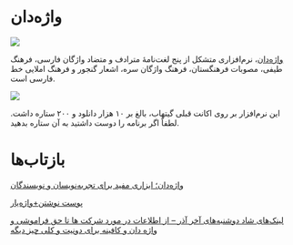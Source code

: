 # واژه‌دان

![](https://img.shields.io/github/downloads/sir-kokabi/Vajehdan/total?style=social)

[واژه‌دان](https://sir-kokabi.github.io/Vajehdan/)، نرم‌افزاری متشکل از پنج لغت‌نامهٔ مترادف و متضاد واژگان فارسی، فرهنگ طیفی، مصوبات فرهنگستان، فرهنگ واژگان سره، اشعار گنجور و فرهنگ املایی خط فارسی است.


![](docs/preview.gif)

این نرم‌افزار بر روی اکانت قبلی گیتهاب، بالغ بر ۱۰ هزار دانلود و ۲۰۰ ستاره داشت.
لطفاً اگر برنامه را دوست داشتید به آن ستاره بدهید.

# بازتاب‌ها
[واژه‌دان؛ ابزاری مفید برای تجربه‌نویسان و نویسندگان](https://uxwritinghome.com/%D9%88%D8%A7%DA%98%D9%87%D8%AF%D8%A7%D9%86-%D9%88%D8%A7%DA%98%D9%87-%D8%AF%D8%A7%D9%86/)

[پوست نوشتن+واژه‌یار](https://shahinkalantari.com/%d9%be%d9%88%d8%b3%d8%aa-%d9%86%d9%88%d8%b4%d8%aa%d9%86/)

[لینک‌های شاد دوشنبه‌های آخر آذر – از اطلاعات در مورد شرکت ها تا حق فراموشی و واژه دان و کافینه برای دونیت و کلی چیز دیگه](https://jadi.net/2022/01/mondays-00-09/)
